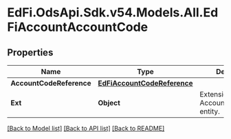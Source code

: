 # EdFi.OdsApi.Sdk.v54.Models.All.EdFiAccountAccountCode

## Properties

Name | Type | Description | Notes
------------ | ------------- | ------------- | -------------
**AccountCodeReference** | [**EdFiAccountCodeReference**](EdFiAccountCodeReference.md) |  | 
**Ext** | **Object** | Extensions to the AccountAccountCode entity. | [optional] 

[[Back to Model list]](../../README.md#documentation-for-models) [[Back to API list]](../../README.md#documentation-for-api-endpoints) [[Back to README]](../../README.md)

